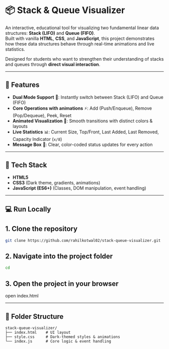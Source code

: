 # 📦 Stack & Queue Visualizer 

An interactive, educational tool for visualizing two fundamental linear data structures: **Stack (LIFO)** and **Queue (FIFO)**.  
Built with vanilla **HTML**, **CSS**, and **JavaScript**, this project demonstrates how these data structures behave through real-time animations and live statistics.

Designed for students who want to strengthen their understanding of stacks and queues through **direct visual interaction**.

---

## 🚀 Features

- **Dual Mode Support** 🔀: Instantly switch between Stack (LIFO) and Queue (FIFO)  
- **Core Operations with animations** ⚡: Add (Push/Enqueue), Remove (Pop/Dequeue), Peek, Reset  
- **Animated Visualization** 🎨: Smooth transitions with distinct colors & layouts  
- **Live Statistics** 📊: Current Size, Top/Front, Last Added, Last Removed, Capacity Indicator (`x/8`)  
- **Message Box** 📨: Clear, color-coded status updates for every action  

---

## 🧰 Tech Stack

- **HTML5**  
- **CSS3** (Dark theme, gradients, animations)  
- **JavaScript (ES6+)** (Classes, DOM manipulation, event handling)  

---

## 💻 Run Locally 


## 1. Clone the repository
```bash
git clone https://github.com/rahilkotwal02/stack-queue-visualizer.git
```

## 2. Navigate into the project folder
``` bash
cd 
```

## 3. Open the project in your browser
open index.html


---


## 📁 Folder Structure

```plaintext
stack-queue-visualizer/
├── index.html    # UI layout
├── style.css     # Dark-themed styles & animations
└── index.js      # Core logic & event handling

